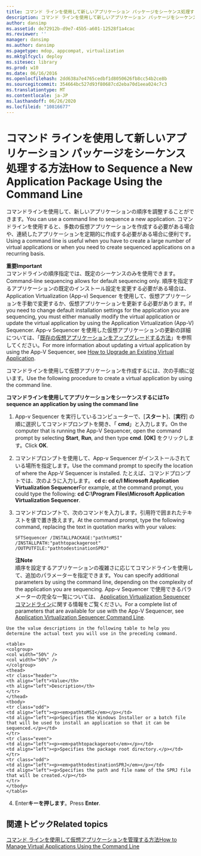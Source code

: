 ```yaml
---
title: コマンド ラインを使用して新しいアプリケーション パッケージをシーケンス処理する方法
description: コマンド ラインを使用して新しいアプリケーション パッケージをシーケンス処理する方法
author: dansimp
ms.assetid: de72912b-d9e7-45b5-a601-12528f1a4cac
ms.reviewer: ''
manager: dansimp
ms.author: dansimp
ms.pagetype: mdop, appcompat, virtualization
ms.mktglfcycl: deploy
ms.sitesec: library
ms.prod: w10
ms.date: 06/16/2016
ms.openlocfilehash: 2dd638a7e4765cedbf1d8050626fb8cc54b2ce8b
ms.sourcegitcommit: 354664bc527d93f80687cd2eba70d1eea024c7c3
ms.translationtype: MT
ms.contentlocale: ja-JP
ms.lasthandoff: 06/26/2020
ms.locfileid: "10816677"
---
```

# <span data-ttu-id="8ec75-103">コマンド ラインを使用して新しいアプリケーション パッケージをシーケンス処理する方法</span><span class="sxs-lookup"><span data-stu-id="8ec75-103">How to Sequence a New Application Package Using the Command Line</span></span>


<span data-ttu-id="8ec75-104">コマンドラインを使用して、新しいアプリケーションの順序を調整することができます。</span><span class="sxs-lookup"><span data-stu-id="8ec75-104">You can use a command line to sequence a new application.</span></span> <span data-ttu-id="8ec75-105">コマンドラインを使用すると、多数の仮想アプリケーションを作成する必要がある場合や、連続したアプリケーションを定期的に作成する必要がある場合に便利です。</span><span class="sxs-lookup"><span data-stu-id="8ec75-105">Using a command line is useful when you have to create a large number of virtual applications or when you need to create sequenced applications on a recurring basis.</span></span>

**<span data-ttu-id="8ec75-106">重要</span><span class="sxs-lookup"><span data-stu-id="8ec75-106">Important</span></span>**  
<span data-ttu-id="8ec75-107">コマンドラインの順序指定では、既定のシーケンスのみを使用できます。</span><span class="sxs-lookup"><span data-stu-id="8ec75-107">Command-line sequencing allows for default sequencing only.</span></span> <span data-ttu-id="8ec75-108">順序を指定するアプリケーションの既定のインストール設定を変更する必要がある場合は、Application Virtualization (App-v) Sequencer を使用して、仮想アプリケーションを手動で変更するか、仮想アプリケーションを更新する必要があります。</span><span class="sxs-lookup"><span data-stu-id="8ec75-108">If you need to change default installation settings for the application you are sequencing, you must either manually modify the virtual application or update the virtual application by using the Application Virtualization (App-V) Sequencer.</span></span> <span data-ttu-id="8ec75-109">App-v Sequencer を使用した仮想アプリケーションの更新の詳細については、「[既存の仮想アプリケーションをアップグレードする方法](how-to-upgrade-an-existing-virtual-application.md)」を参照してください。</span><span class="sxs-lookup"><span data-stu-id="8ec75-109">For more information about updating a virtual application by using the App-V Sequencer, see [How to Upgrade an Existing Virtual Application](how-to-upgrade-an-existing-virtual-application.md).</span></span>



<span data-ttu-id="8ec75-110">コマンドラインを使用して仮想アプリケーションを作成するには、次の手順に従います。</span><span class="sxs-lookup"><span data-stu-id="8ec75-110">Use the following procedure to create a virtual application by using the command line.</span></span>

**<span data-ttu-id="8ec75-111">コマンドラインを使用してアプリケーションをシーケンスするには</span><span class="sxs-lookup"><span data-stu-id="8ec75-111">To sequence an application by using the command line</span></span>**

1.  <span data-ttu-id="8ec75-112">App-v Sequencer を実行しているコンピューターで、[**スタート**]、[**実行**] の順に選択してコマンドプロンプトを開き、「 **cmd**」と入力します。</span><span class="sxs-lookup"><span data-stu-id="8ec75-112">On the computer that is running the App-V Sequencer, open the command prompt by selecting **Start**, **Run**, and then type **cmd**.</span></span> <span data-ttu-id="8ec75-113">**[OK]** をクリックします。</span><span class="sxs-lookup"><span data-stu-id="8ec75-113">Click **OK**.</span></span>

2.  <span data-ttu-id="8ec75-114">コマンドプロンプトを使用して、App-v Sequencer がインストールされている場所を指定します。</span><span class="sxs-lookup"><span data-stu-id="8ec75-114">Use the command prompt to specify the location of where the App-V Sequencer is installed.</span></span> <span data-ttu-id="8ec75-115">たとえば、コマンドプロンプトでは、次のように入力します。 **cd c: cd c/l Microsoft Application Virtualization Sequencer**</span><span class="sxs-lookup"><span data-stu-id="8ec75-115">For example, at the command prompt, you could type the following: **cd C:\\Program Files\\Microsoft Application Virtualization Sequencer**.</span></span>

3.  <span data-ttu-id="8ec75-116">コマンドプロンプトで、次のコマンドを入力します。引用符で囲まれたテキストを値で置き換えます。</span><span class="sxs-lookup"><span data-stu-id="8ec75-116">At the command prompt, type the following command, replacing the text in quotation marks with your values:</span></span>

    `SFTSequencer /INSTALLPACKAGE:"pathtoMSI" /INSTALLPATH:"pathtopackageroot" /OUTPUTFILE:"pathtodestinationSPRJ"`

    **<span data-ttu-id="8ec75-117">注</span><span class="sxs-lookup"><span data-stu-id="8ec75-117">Note</span></span>**  
    <span data-ttu-id="8ec75-118">順序を設定するアプリケーションの複雑さに応じてコマンドラインを使用して、追加のパラメーターを指定できます。</span><span class="sxs-lookup"><span data-stu-id="8ec75-118">You can specify additional parameters by using the command line, depending on the complexity of the application you are sequencing.</span></span> <span data-ttu-id="8ec75-119">App-v Sequencer で使用できるパラメーターの完全な一覧については、 [Application Virtualization Sequencer コマンドライン](application-virtualization-sequencer-command-line.md)に関する情報をご覧ください。</span><span class="sxs-lookup"><span data-stu-id="8ec75-119">For a complete list of parameters that are available for use with the App-V Sequencer, see [Application Virtualization Sequencer Command Line](application-virtualization-sequencer-command-line.md).</span></span>



~~~
Use the value descriptions in the following table to help you determine the actual text you will use in the preceding command.

<table>
<colgroup>
<col width="50%" />
<col width="50%" />
</colgroup>
<thead>
<tr class="header">
<th align="left">Value</th>
<th align="left">Description</th>
</tr>
</thead>
<tbody>
<tr class="odd">
<td align="left"><p><em>pathtoMSI</em></p></td>
<td align="left"><p>Specifies the Windows Installer or a batch file that will be used to install an application so that it can be sequenced.</p></td>
</tr>
<tr class="even">
<td align="left"><p><em>pathtopackageroot</em></p></td>
<td align="left"><p>Specifies the package root directory.</p></td>
</tr>
<tr class="odd">
<td align="left"><p><em>pathtodestinationSPRJ</em></p></td>
<td align="left"><p>Specifies the path and file name of the SPRJ file that will be created.</p></td>
</tr>
</tbody>
</table>
~~~



4. <span data-ttu-id="8ec75-120">Enter**キーを押します**。</span><span class="sxs-lookup"><span data-stu-id="8ec75-120">Press **Enter**.</span></span>

## <span data-ttu-id="8ec75-121">関連トピック</span><span class="sxs-lookup"><span data-stu-id="8ec75-121">Related topics</span></span>


[<span data-ttu-id="8ec75-122">コマンド ラインを使用して仮想アプリケーションを管理する方法</span><span class="sxs-lookup"><span data-stu-id="8ec75-122">How to Manage Virtual Applications Using the Command Line</span></span>](how-to-manage-virtual-applications-using-the-command-line.md)









